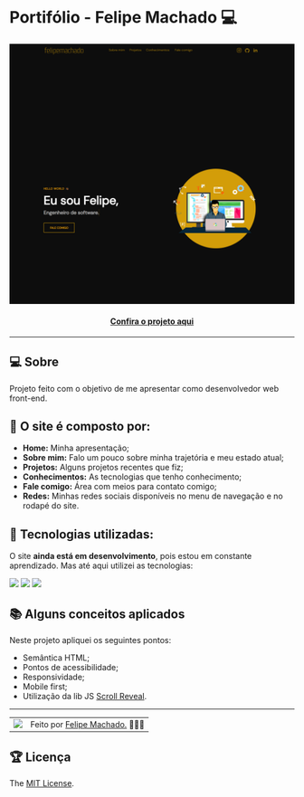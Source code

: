 # Portifólio - Felipe Machado 💻

![Imagem do projeto finalizado](assets/images/projects/portifolio.png)

<h4 align="center"><a href="https://felipewsmachado.github.io/portifolio/">Confira o projeto aqui</a></h4>

---

## 💻 Sobre

Projeto feito com o objetivo de me apresentar como desenvolvedor web front-end.

## 🤯 O site é composto por:

- **Home:** Minha apresentação;
- **Sobre mim:** Falo um pouco sobre minha trajetória e meu estado atual;
- **Projetos:** Alguns projetos recentes que fiz;
- **Conhecimentos:** As tecnologias que tenho conhecimento;
- **Fale comigo:** Área com meios para contato comigo;
- **Redes:** Minhas redes sociais disponíveis no menu de navegação e no rodapé do site.

## 🧠 Tecnologias utilizadas:

O site **ainda está em desenvolvimento**, pois estou em constante aprendizado. Mas até aqui utilizei as tecnologias:

<div>
    <img src="https://img.shields.io/badge/HTML5-E34F26?style=for-the-badge&logo=html5&logoColor=white" />
    <img src="https://img.shields.io/badge/CSS3-1572B6?style=for-the-badge&logo=css3&logoColor=white" />
    <img src="https://img.shields.io/badge/JavaScript-F7DF1E?style=for-the-badge&logo=javascript&logoColor=black" />
</div>

## 📚 Alguns conceitos aplicados

Neste projeto apliquei os seguintes pontos:
+ Semântica HTML;
+ Pontos de acessibilidade;
+ Responsividade;
+ Mobile first;
+ Utilização da lib JS <a href="https://scrollrevealjs.org">Scroll Reveal</a>.

---

<table>
  <tr>
    <td>
      <img src="https://github.com/FelipeWSMachado.png" width="100px" />
    </td>
    <td>
      Feito por <a href="https://github.com/FelipeWSMachado">Felipe Machado.</a> 🙋🏿‍♂️
    </td>
  </tr>
</table>

## 🏆 Licença

The [MIT License](./LICENSE).
